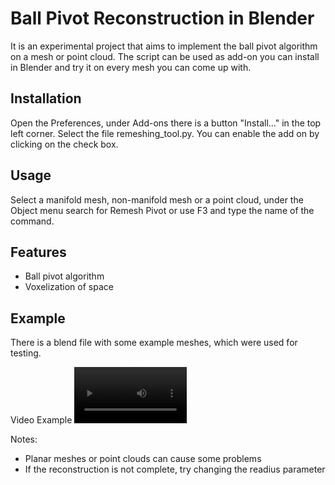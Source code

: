 # Ball Pivot Reconstruction in Blender

It is an experimental project that aims to implement the ball pivot algorithm on a mesh or point cloud.
The script can be used as add-on you can install in Blender and try it on every mesh you can come up with.


## Installation
Open the Preferences, under Add-ons there is a button "Install…" in the top left corner. Select the file remeshing_tool.py.
You can enable the add on by clicking on the check box.

## Usage
Select a manifold mesh, non-manifold mesh or a point cloud, under the Object menu search for Remesh Pivot or use F3 and type the name of the command.

## Features
* Ball pivot algorithm
* Voxelization of space

## Example
There is a blend file with some example meshes, which were used for testing.

Video Example
<video src='[https://youtu.be/JlTUJY8_STg](https://www.youtube.com/watch?v=JlTUJY8_STg)' width=180/> 

Notes:
* Planar meshes or point clouds can cause some problems
* If the reconstruction is not complete, try changing the readius parameter


